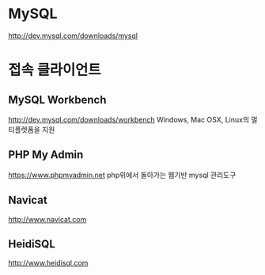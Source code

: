 # MySQL

http://dev.mysql.com/downloads/mysql

# 접속 클라이언트

## MySQL Workbench

http://dev.mysql.com/downloads/workbench
Windows, Mac OSX, Linux의 멀티플렛폼을 지원

## PHP My Admin

https://www.phpmyadmin.net
php위에서 돌아가는 웹기반 mysql 관리도구

## Navicat

http://www.navicat.com

## HeidiSQL

http://www.heidisql.com
